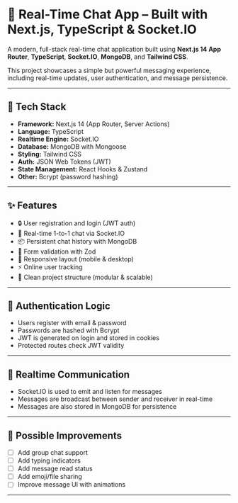 
# 💬 Real-Time Chat App – Built with Next.js, TypeScript & Socket.IO

A modern, full-stack real-time chat application built using **Next.js 14 App Router**, **TypeScript**, **Socket.IO**, **MongoDB**, and **Tailwind CSS**.

This project showcases a simple but powerful messaging experience, including real-time updates, user authentication, and message persistence.

---

## 🚀 Tech Stack

- **Framework:** Next.js 14 (App Router, Server Actions)
- **Language:** TypeScript
- **Realtime Engine:** Socket.IO
- **Database:** MongoDB with Mongoose
- **Styling:** Tailwind CSS
- **Auth:** JSON Web Tokens (JWT)
- **State Management:** React Hooks & Zustand
- **Other:** Bcrypt (password hashing)

---

## ✨ Features

- 🔒 User registration and login (JWT auth)
- 💬 Real-time 1-to-1 chat via Socket.IO
- 📦 Persistent chat history with MongoDB
- 🧾 Form validation with Zod
- 📱 Responsive layout (mobile & desktop)
- ⚡ Online user tracking
- 🧠 Clean project structure (modular & scalable)

---

## 🔐 Authentication Logic

* Users register with email & password
* Passwords are hashed with Bcrypt
* JWT is generated on login and stored in cookies
* Protected routes check JWT validity

---

## 🔄 Realtime Communication

* Socket.IO is used to emit and listen for messages
* Messages are broadcast between sender and receiver in real-time
* Messages are also stored in MongoDB for persistence

---

## 📌 Possible Improvements

* [ ] Add group chat support
* [ ] Add typing indicators
* [ ] Add message read status
* [ ] Add emoji/file sharing
* [ ] Improve message UI with animations

---
